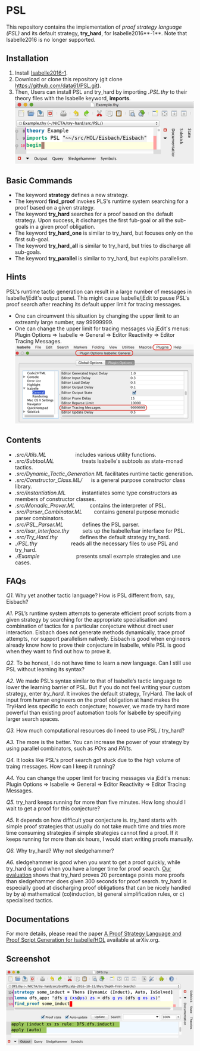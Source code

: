 # PSL

This repository contains the implementation of *proof strategy language (PSL)* and its default strategy,
**try_hard**, for Isabelle2016**-1**. Note that Isabelle2016 is no longer supported.

## Installation
1. Install [Isabelle2016-1](https://isabelle.in.tum.de/).
2. Download or clone this repository (git clone https://github.com/data61/PSL.git).
3. Then, Users can install PSL and try_hard by importing *.PSL.thy* to their theory files
   with the Isabelle keyword, **imports**.
![Screenshot](./image/screen_shot_import.png)

## Basic Commands
- The keyword **strategy** defines a new strategy.
- The keyword **find_proof** invokes PLS's runtime system searching for a proof based on a given strategy.
- The keyword **try_hard** searches for a proof based on the default strategy. Upon success, it discharges the first fub-goal or all the sub-goals in a given proof obligation.
- The keyword **try_hard_one** is similar to try_hard, but focuses only on the first sub-goal.
- The keyword **try_hard_all** is similar to try_hard, but tries to discharge all sub-goals.
- The keyword **try_parallel** is similar to try_hard, but exploits parallelism.

## Hints
PSL's runtime tactic generation can result in a large number of messages in Isabelle/jEdit's output panel.
This might cause Isabelle/jEdit to pause PSL's proof search after reaching its default upper limit for tracing messages.
- One can circumvent this situation by changing the upper limit to an extreamly large number, say 99999999.
- One can change the upper limit for tracing messages via jEdit's menus:
  Plugin Options => Isabelle => General => Editor Reactivity => Editor Tracing Messages.
![Screenshot](./image/tracing_messages.png)

## Contents
- *.src/Utils.ML*                     includes various utility functions.
- *.src/Subtool.ML*                   treats Isabelle's subtools as state-monad tactics.
- *.src/Dynamic_Tactic_Generation.ML* facilitates runtime tactic generation.
- *.src/Constructor_Class.ML/*        is a general purpose constructor class library.
- *.src/Instantiation.ML*             instantiates some type constructors as members of constructor classes.
- *.src/Monadic_Prover.ML*            contains the interpreter of PSL.
- *.src/Parser_Combinator.ML*         contains general purpose monadic parser combinators.
- *.src/PSL_Parser.ML*                defines the PSL parser.
- *.src/Isar_Interface.thy*           sets up the Isabelle/Isar interface for PSL.
- *.src/Try_Hard.thy*                defines the default strategy try_hard.
- *./PSL.thy*                         reads all the necessary files to use PSL and try_hard.
- *./Example*                         presents small example strategies and use cases.

## FAQs
*Q1.* Why yet another tactic language? How is PSL different from, say, Eisbach?

*A1.* PSL’s runtime system attempts to generate efficient proof scripts from a given strategy by searching for the appropriate specialisation and combination of tactics for a particular conjecture without direct user interaction. Eisbach does not generate methods dynamically, trace proof attempts, nor support parallelism natively. Eisbach is good when engineers already know how to prove their conjecture in Isabelle, while PSL is good when they want to find out how to prove it.

*Q2.* To be honest, I do not have time to learn a new language. Can I still use PSL without learning its syntax?

*A2.* We made PSL’s syntax similar to that of Isabelle’s tactic language to lower the learning barrier of PSL. But if you do not feel writing your custom strategy, enter *try_hard*. It invokes the default strategy, TryHard. The lack of input from human engineers on the proof obligation at hand makes the TryHard less specific to each conjecture; however, we made try hard more powerful than existing proof automation tools for Isabelle by specifying larger search spaces.

*Q3.* How much computational resources do I need to use PSL / try_hard?

*A3.* The more is the better. You can increase the power of your strategy by using parallel combinators, such as *POrs* and *PAlts*.

*Q4.* It looks like PSL's proof search got stuck due to the high volume of traing messages. How can I keep it running?

*A4.* You can change the upper limit for tracing messages via jEdit's menus: Plugin Options => Isabelle => General => Editor Reactivity => Editor Tracing Messages.

*Q5.* try_hard keeps running for more than five minutes. How long should I wait to get a proof for this conjecture?

*A5.* It depends on how difficult your conjecture is. try_hard starts with simple proof strategies that usually do not take much time and tries more time consuming strategies if simple strategies cannot find a proof. If it keeps running for more than six hours, I would start writing proofs manually.

*Q6.* Why try_hard? Why not sledgehammer?

*A6.* sledgehammer is good when you want to get a proof quickly, while try_hard is good when you have a longer time for proof search. [Our evaluation](https://arxiv.org/abs/1606.02941) shows that try_hard proves 20 percentage points more proofs than sledgehammer does given 300 seconds for proof search. try_hard is especially good at discharging proof obligations that can be nicely handled by by a) mathematical (co)induction, b) general simplification rules, or c) specialised tactics.

## Documentations
For more details, please read the paper [A Proof Strategy Language and Proof Script Generation for Isabelle/HOL](https://arxiv.org/abs/1606.02941) available at arXiv.org.

## Screenshot
![Screenshot](./image/screen_shot_tall.png)

